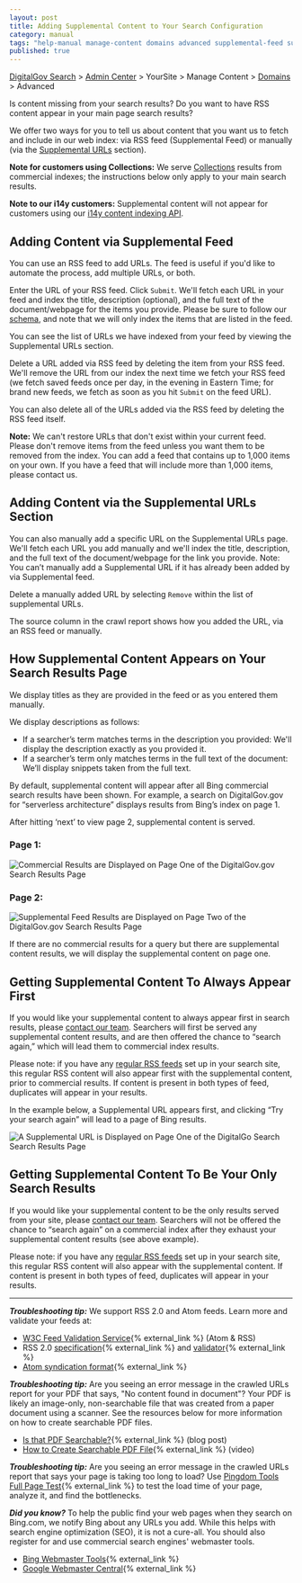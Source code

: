 ```yaml
---
layout: post
title: Adding Supplemental Content to Your Search Configuration
category: manual
tags: "help-manual manage-content domains advanced supplemental-feed supplemental-urls"
published: true
---
```


[DigitalGov Search](/index.html) > [Admin Center](https://search.usa.gov/sites/) > YourSite > Manage Content > [Domains](/manual/domains.html) > Advanced

Is content missing from your search results? Do you want to have RSS content appear in your main page search results?

We offer two ways for you to tell us about content that you want us to fetch and include in our web index: via RSS feed (Supplemental Feed) or manually (via the [Supplemental URLs](#supplemental-urls) section).

**Note for customers using Collections:** We serve [Collections](/manual/collections.html) results from commercial indexes; the instructions below only apply to your main search results.

**Note to our i14y customers:** Supplemental content will not appear for customers using our [i14y content indexing API](/developer/i14y.html).

## Adding Content via Supplemental Feed

You can use an RSS feed to add URLs. The feed is useful if you'd like to automate the process, add multiple URLs, or both.

Enter the URL of your RSS feed. Click `Submit`. We'll fetch each URL in your feed and index the title, description (optional), and the full text of the document/webpage for the items you provide. Please be sure to follow our [schema](/manual/rss.html), and note that we will only index the items that are listed in the feed. 

You can see the list of URLs we have indexed from your feed by viewing the Supplemental URLs section.

Delete a URL added via RSS feed by deleting the item from your RSS feed. We'll remove the URL from our index the next time we fetch your RSS feed (we fetch saved feeds once per day, in the evening in Eastern Time; for brand new feeds, we fetch as soon as you hit `Submit` on the feed URL).

You can also delete all of the URLs added via the RSS feed by deleting the RSS feed itself.

**Note:** We can't restore URLs that don't exist within your current feed. Please don't remove items from the feed unless you want them to be removed from the index. You can add a feed that contains up to 1,000 items on your own. If you have a feed that will include more than 1,000 items, please contact us.

<a name="supplemental-urls"></a>
## Adding Content via the Supplemental URLs Section

You can also manually add a specific URL on the Supplemental URLs page. We'll fetch each URL you add manually and we'll index the title, description, and the full text of the document/webpage for the link you provide. Note: You can’t manually add a Supplemental URL if it has already been added by via Supplemental feed.

Delete a manually added URL by selecting `Remove` within the list of supplemental URLs.

The source column in the crawl report shows how you added the URL, via an RSS feed or manually. 

## How Supplemental Content Appears on Your Search Results Page

We display titles as they are provided in the feed or as you entered them manually.

We display descriptions as follows: 

* If a searcher’s term matches terms in the description you provided: We'll display the description exactly as you provided it.
* If a searcher’s term only matches terms in the full text of the document: We’ll display snippets taken from the full text.

By default, supplemental content will appear after all Bing commercial search results have been shown. For example, a search on DigitalGov.gov for “serverless architecture” displays results from Bing’s index on page 1.

After hitting ‘next’ to view page 2, supplemental content is served.

### Page 1:

<img class="img-responsive" src="https://search.digitalgov.gov/img/Commercial-Results-First-Page-1.png" alt="Commercial Results are Displayed on Page One of the DigitalGov.gov Search Results Page"></img>

### Page 2: 

<img class="img-responsive" src="https://search.digitalgov.gov/img/Commercial-Results-First-Page-2.png" alt="Supplemental Feed Results are Displayed on Page Two of the DigitalGov.gov Search Results Page"></img>

If there are no commercial results for a query but there are supplemental content results, we will display the supplemental content on page one.

## Getting Supplemental Content To Always Appear First

If you would like your supplemental content to always appear first in search results, please [contact our team](mailto:search@suppot.digitalgov.gov). Searchers will first be served any supplemental content results, and are then offered the chance to “search again,” which will lead them to commercial index results. 

Please note: if you have any [regular RSS feeds](/manual/rss.html) set up in your search site, this regular RSS content will also appear first with the supplemental content, prior to commercial results. If content is present in both types of feed, duplicates will appear in your results.

In the example below, a Supplemental URL appears first, and clicking “Try your search again” will lead to a page of Bing results. 

<img class="img-responsive" src="https://search.digitalgov.gov/img/Supplemental-Content-First-Example.png" alt="A Supplemental URL is Displayed on Page One of the DigitalGo Search Search Results Page"></img>

## Getting Supplemental Content To Be Your Only Search Results

If you would like your supplemental content to be the only results served from your site, please [contact our team](mailto:search@suppot.digitalgov.gov). Searchers will not be offered the chance to “search again” on a commercial index after they exhaust your supplemental content results (see above example). 

Please note: if you have any [regular RSS feeds](/manual/rss.html) set up in your search site, this regular RSS content will also appear with the supplemental content. If content is present in both types of feed, duplicates will appear in your results.

---

***Troubleshooting tip:*** We support RSS 2.0 and Atom feeds. Learn more and validate your feeds at:

* [W3C Feed Validation Service](https://validator.w3.org/feed/){% external_link %} (Atom & RSS)
* RSS 2.0 [specification](http://www.rssboard.org/rss-specification){% external_link %} and [validator](http://www.rssboard.org/rss-validator/){% external_link %}
* [Atom syndication format](https://atomenabled.org/developers/syndication/){% external_link %}

***Troubleshooting tip:*** Are you seeing an error message in the crawled URLs report for your PDF that says, "No content found in document"? Your PDF is likely an image-only, non-searchable file that was created from a paper document using a scanner. See the resources below for more information on how to create searchable PDF files.

* [Is that PDF Searchable?](https://blogs.adobe.com/acrolaw/2007/02/is_that_pdf_sea/){% external_link %} (blog post)
* [How to Create Searchable PDF File](https://acrobatusers.com/tutorials/how-to-create-a-searchable-pdf-file){% external_link %} (video)

***Troubleshooting tip:*** Are you seeing an error message in the crawled URLs report that says your page is taking too long to load? Use [Pingdom Tools Full Page Test](https://tools.pingdom.com/fpt/){% external_link %} to test the load time of your page, analyze it, and find the bottlenecks.

***Did you know?*** To help the public find your web pages when they search on Bing.com, we notify Bing about any URLs you add. While this helps with search engine optimization (SEO), it is not a cure-all. You should also register for and use commercial search engines' webmaster tools.

* [Bing Webmaster Tools](https://www.bing.com/toolbox/webmaster){% external_link %}
* [Google Webmaster Central](https://www.google.com/webmasters/tools/home?hl=en){% external_link %}
